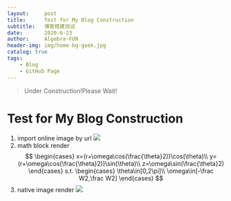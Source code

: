 ```yaml
---
layout:     post
title:      Test for My Blog Construction
subtitle:   博客搭建测试
date:       2020-6-23
author:     Algebra-FUN
header-img: img/home-bg-geek.jpg
catalog: true
tags:
    - Blog
    - GitHub Page
---
```

> Under Construction!Please Wait!

# Test for My Blog Construction
1. import online image by url
![](http://img.1sucai.com/tuku/yulantu/110923/8881-1109230Q91167.jpg)
2. math block render
$$
\begin{cases}
x=(r+\omega\cos(\frac{\theta}2))\cos(\theta)\\
y=(r+\omega\cos(\frac{\theta}2))\sin(\theta)\\
z=\omega\sin(\frac{\theta}2)
\end{cases}
s.t.
\begin{cases}
\theta\in[0,2\pi]\\
\omega\in[-\frac W2,\frac W2]
\end{cases}
$$
3. native image render
![](https://algebra-fun.github.io/img/tag-bg.jpg)
